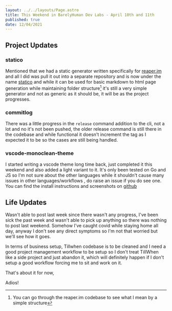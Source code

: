 ```yaml
---
layout: ../../layouts/Page.astro
title: This Weekend in BarelyHuman Dev Labs - April 10th and 11th
published: true
date: 12/04/2021
---
```


## Project Updates

### statico

Mentioned that we had a static generator written specifically for [reaper.im](https://reaper.im) and all I did was pull it out into a separate repository and is now under the name [statico](https://github.com/barelyhuman/statico) and while it can be used for basic markdown to html page generation while maintaining folder structure[^1] it's still a very simple generator and not as generic as it should be, it will be as the project progresses.

[^1]: You can go through the reaper.im codebase to see what I mean by a simple structure

### commitlog

There was a little progress in the `release` command addition to the cli, not a lot and no it's not been pushed, the older release command is still there in the codebase and while functional it doesn't increment the tag as I expected it to be so the cases are still being handled.

### vscode-monoclean-theme

I started writing a vscode theme long time back, just completed it this weekend and also added a light variant to it. It's only been tested on Go and JS so I'm not sure about the other languages while it shouldn't cause many issues in other languages/workflows , do raise an issue if you do see one. You can find the install instructions and screenshots on [github](https://github.com/barelyhuman/vscode-monoclean-theme)

## Life Updates

Wasn't able to post last week since there wasn't any progress, I've been sick the past week and wasn't able to pick up anything so there was nothing to post last weekend. Somehow I've caught covid while staying home all day, anyway I don't see any direct symptoms so I'm not that worried but we'll see how it goes.

In terms of business setup, Tillwhen codebase is to be cleaned and I need a good project management workflow to be setup so I don't treat TillWhen like a side project and just abandon it, which will definitely happen if I don't setup a good workflow forcing me to sit and work on it.

That's about it for now,

Adios!
